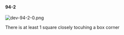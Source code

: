#### 94-2
![dev-94-2-0.png](https://github.com/lil-lab/nlvr/raw/master/nlvr/dev/images/1/dev-94-2-0.png "dev-94-2-0.png")

There is at least 1 square closely tocuhing a box corner